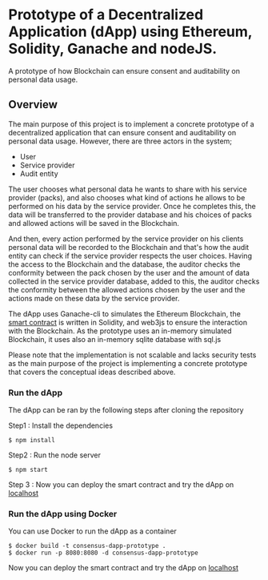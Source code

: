 # Prototype of a Decentralized Application (dApp) using Ethereum, Solidity, Ganache and nodeJS.
A prototype of how Blockchain can ensure consent and auditability on personal data usage.

## Overview
The main purpose of this project is to implement a concrete prototype of a decentralized application that can ensure consent and auditability on personal data usage. However, there are three actors in the system;
- User
- Service provider
- Audit entity

The user chooses what personal data he wants to share with his service provider (packs), and also chooses what kind of actions he allows to be performed on his data by the service provider. Once he completes this, the data will be transferred to the provider database and his choices of packs and allowed actions will be saved in the Blockchain.

And then, every action performed by the service provider on his clients personal data will be recorded to the Blockchain and that's how the audit entity can check if the service provider respects the user choices. Having the access to the Blockchain and the database, the auditor checks the conformity between the pack chosen by the user and the amount of data collected in the service provider database, added to this, the auditor checks the conformity between the allowed actions chosen by the user and the actions made on these data by the service provider.


The dApp uses Ganache-cli to simulates the Ethereum Blockchain, the [smart contract](./smart_contract/consensus.sol) is written in Solidity, and web3js to ensure the interaction with the Blockchain. As the prototype uses an in-memory simulated Blockchain, it uses also an in-memory sqlite database with sql.js


Please note that the implementation is not scalable and lacks security tests as the main purpose of the project is implementing a concrete prototype that covers the conceptual ideas described above.

### Run the dApp
The dApp can be ran by the following steps after cloning the repository


Step1 : Install the dependencies
```
$ npm install
```
Step2 : Run the node server
```
$ npm start
```
Step 3 : Now you can deploy the smart contract and try the dApp on [localhost](http://localhost:8080)


### Run the dApp using Docker
You can use Docker to run the dApp as a container
```
$ docker build -t consensus-dapp-prototype .
$ docker run -p 8080:8080 -d consensus-dapp-prototype
```
Now you can deploy the smart contract and try the dApp on [localhost](http://localhost:8080)
